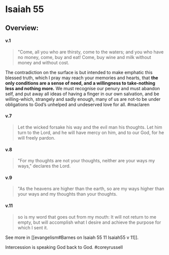 # Isaiah 55

## Overview:



#### v.1
>"Come, all you who are thirsty, come to the waters; and you who have no money, come, buy and eat! Come, buy wine and milk without money and without cost.

The contradiction on the surface is but intended to make emphatic this blessed truth, which I pray may reach your memories and hearts, that **the only conditions are a sense of need, and a willingness to take-nothing less and nothing more.** We must recognise our penury and must abandon self, and put away all ideas of having a finger in our own salvation, and be willing-which, strangely and sadly enough, many of us are not-to be under obligations to God’s unhelped and undeserved love for all.
#maclaren 

#### v.7
>Let the wicked forsake his way and the evil man his thoughts. Let him turn to the Lord, and he will have mercy on him, and to our God, for he will freely pardon.

#### v.8
>"For my thoughts are not your thoughts, neither are your ways my ways," declares the Lord.

#### v.9
>"As the heavens are higher than the earth, so are my ways higher than your ways and my thoughts than your thoughts.

#### v.11
>so is my word that goes out from my mouth: It will not return to me empty, but will accomplish what I desire and achieve the purpose for which I sent it.

See more in [[evangelism#Barnes on Isaiah 55 11 Isaiah55 v 11]].

Intercession is speaking God back to God.
#coreyrussell 

